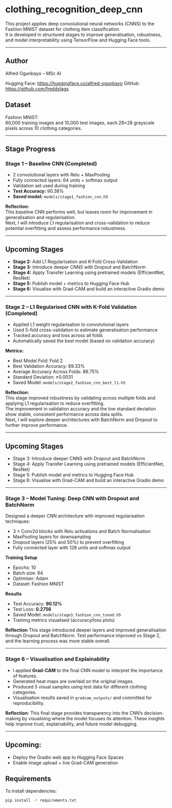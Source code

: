 # clothing_recognition_deep_cnn

This project applies deep convolutional neural networks (CNNS) to the Fashion MNIST dataset for clothing item classification.  
It is developed in structured stages to improve generalisation, robustness, and model interpretability using TensorFlow and Hugging Face tools.

---
## Author

Alfred Ogunbayo – MSc AI

Hugging Face: https://huggingface.co/alfred-ogunbayo
GitHub: https://github.com/freddylags

## Dataset

Fashion MNIST:  
60,000 training images and 10,000 test images, each 28×28 grayscale pixels across 10 clothing categories.

---

## Stage Progress

### Stage 1 – Baseline CNN (Completed)
- 2 convolutional layers with Relu + MaxPooling
- Fully connected layers: 64 units + softmax output
- Validation set used during training
- **Test Accuracy:** 90.38%
- **Saved model:** `models/stage1_fashion_cnn.h5`

**Reflection:**  
This baseline CNN performs well, but leaves room for improvement in generalisation and regularisation.  
Next, I will introduce L1 regularisation and cross-validation to reduce potential overfitting and assess performance robustness.

---

## Upcoming Stages

- **Stage 2:** Add L1 Regularisation and K-Fold Cross-Validation
- **Stage 3:** Introduce deeper CNNS with Dropout and BatchNorm
- **Stage 4:** Apply Transfer Learning using pretrained models (EfficientNet, ResNet)
- **Stage 5:** Publish model + metrics to Hugging Face Hub
- **Stage 6:** Visualise with Grad-CAM and build an interactive Gradio demo

---
### Stage 2 – L1 Regularised CNN with K-Fold Validation (Completed)

- Applied L1 weight regularisation to convolutional layers  
- Used 5-fold cross-validation to estimate generalisation performance  
- Tracked accuracy and loss across all folds  
- Automatically saved the best model (based on validation accuracy)

**Metrics:**
- Best Model Fold: Fold 2  
- Best Validation Accuracy: 89.33%  
- Average Accuracy Across Folds: 88.75%  
- Standard Deviation: ±0.0031  
- Saved Model: `models/stage2_fashion_cnn_best_l1.h5`

**Reflection:**  
This stage improved robustness by validating across multiple folds and applying L1 regularisation to reduce overfitting.  
The improvement in validation accuracy and the low standard deviation show stable, consistent performance across data splits.  
Next, I will explore deeper architectures with BatchNorm and Dropout to further improve performance.

---

## Upcoming Stages

- Stage 3: Introduce deeper CNNS with Dropout and BatchNorm  
- Stage 4: Apply Transfer Learning using pretrained models (EfficientNet, ResNet)  
- Stage 5: Publish model and metrics to Hugging Face Hub  
- Stage 6: Visualise with Grad-CAM and build an interactive Gradio demo

---

### Stage 3 – Model Tuning: Deep CNN with Dropout and BatchNorm

Designed a deeper CNN architecture with improved regularisation techniques:
- 3 × Conv2d blocks with Relu activations and Batch Normalisation
- MaxPooling layers for downsampling
- Dropout layers (25% and 50%) to prevent overfitting
- Fully connected layer with 128 units and softmax output

**Training Setup**
- Epochs: 10
- Batch size: 64
- Optimiser: Adam
- Dataset: Fashion MNIST

**Results**
- Test Accuracy: **90.12%**
- Test Loss: **0.2756**
- Saved Model: `models/stage3_fashion_cnn_tuned.h5`
- Training metrics visualised (accuracy/loss plots)

**Reflection**
This stage introduced deeper layers and improved generalisation through Dropout and BatchNorm. Test performance improved vs Stage 2, and the learning process was more stable overall.

---

### Stage 6 – Visualisation and Explainability

- I applied **Grad-CAM** to the final CNN model to interpret the importance of features.
- Generated heat maps are overlaid on the original images.
- Produced 5 visual samples using test data for different clothing categories.
- Visualisation results saved in `gradcam_outputs/` and committed for reproducibility.

**Reflection:**
This final stage provides transparency into the CNN’s decision-making by visualising where the model focuses its attention. These insights help improve trust, explainability, and future model debugging.

---

## Upcoming:
- Deploy the Gradio web app to Hugging Face Spaces
- Enable image upload + live Grad-CAM generation

## Requirements

To install dependencies:
```bash
pip install -r requirements.txt